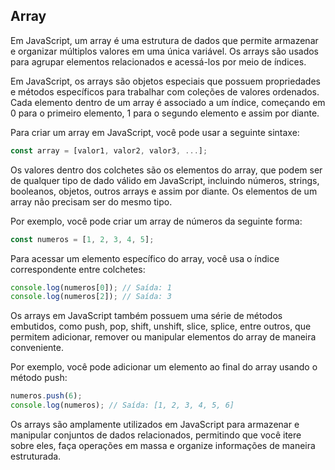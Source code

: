 ## Array
Em JavaScript, um array é uma estrutura de dados que permite armazenar e organizar múltiplos valores em uma única variável. Os arrays são usados para agrupar elementos relacionados e acessá-los por meio de índices.

Em JavaScript, os arrays são objetos especiais que possuem propriedades e métodos específicos para trabalhar com coleções de valores ordenados. Cada elemento dentro de um array é associado a um índice, começando em 0 para o primeiro elemento, 1 para o segundo elemento e assim por diante.

Para criar um array em JavaScript, você pode usar a seguinte sintaxe:


````javascript
const array = [valor1, valor2, valor3, ...];
````


Os valores dentro dos colchetes são os elementos do array, que podem ser de qualquer tipo de dado válido em JavaScript, incluindo números, strings, booleanos, objetos, outros arrays e assim por diante. Os elementos de um array não precisam ser do mesmo tipo.

Por exemplo, você pode criar um array de números da seguinte forma:

````javascript
const numeros = [1, 2, 3, 4, 5];
````


Para acessar um elemento específico do array, você usa o índice correspondente entre colchetes:


````javascript
console.log(numeros[0]); // Saída: 1
console.log(numeros[2]); // Saída: 3
````


Os arrays em JavaScript também possuem uma série de métodos embutidos, como push, pop, shift, unshift, slice, splice, entre outros, que permitem adicionar, remover ou manipular elementos do array de maneira conveniente.

Por exemplo, você pode adicionar um elemento ao final do array usando o método push:


````javascript
numeros.push(6);
console.log(numeros); // Saída: [1, 2, 3, 4, 5, 6]
````

Os arrays são amplamente utilizados em JavaScript para armazenar e manipular conjuntos de dados relacionados, permitindo que você itere sobre eles, faça operações em massa e organize informações de maneira estruturada.